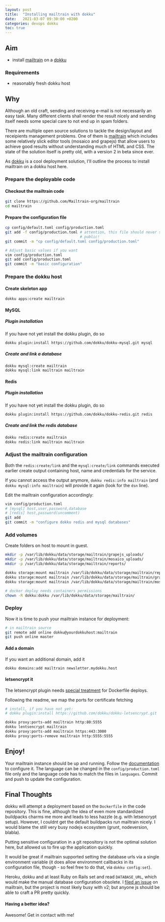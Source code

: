 ```yaml
---
layout: post
title:  "Installing mailtrain with dokku"
date:   2021-03-07 09:30:00 +0200
categories: devops dokku
toc: true
---
```


## Aim

* install [mailtrain](https://mailtrain.org) on a [dokku](dokku.com)

### Requirements

* reasonably fresh dokku host

## Why

Although an old craft, sending and receiving e-mail is not necessarily an easy
task. Many different clients shall render the result nicely and sending itself
needs some special care to not end up in spam folders.

There are multiple open source solutions to tackle the design/layout and
receipients management problems. One of them is
[mailtrain](https://mailtrain.org) which includes some relatively slick editor
tools (mosaico and grapejs) that allow users to achieve good results without
understanding much of HTML and CSS. The state of the solution itself is pretty
old, with a version 2 in beta since ever.

As [dokku](https://dokku.com) is a cool deployment solution, I'll outline the
process to install mailtrain on a dokku host here.

### Prepare the deployable code

#### Checkout the mailtrain code

```bash
git clone https://github.com/Mailtrain-org/mailtrain
cd mailtrain
```

#### Prepare the configuration file

```bash
cp config/default.toml config/production.toml
git add -f config/production.toml # attention, this file should never see the
                                  # public!
git commit -m "cp config/default.toml config/production.toml"

# Adjust basic values if you want
vim config/production.toml
git add config/production.toml
git commit -m "basic configuration"
```

### Prepare the dokku host

#### Create skeleton app

```bash
dokku apps:create mailtrain
```

#### MySQL

##### Plugin installation

If you have not yet install the dokku plugin, do so

```bash
dokku plugin:install https://github.com/dokku/dokku-mysql.git mysql
```

##### Create and link a database

```bash
dokku mysql:create mailtrain
dokku mysql:link mailtrain mailtrain
```

#### Redis

##### Plugin installation

If you have not yet install the dokku plugin, do so

```bash
dokku plugin:install https://github.com/dokku/dokku-redis.git redis
```

##### Create and link the redis database

```bash
dokku redis:create mailtrain
dokku redis:link mailtrain mailtrain
```

### Adjust the mailtrain configuration

Both the `redis:create/link` and the `mysql:create/link` commands executed
earlier create output containing host, name and credentials for the service.

If you cannot access the output anymore, `dokku redis:info mailtrain` (and
`dokku mysql:info mailtrain`) will provide it again (look for the `dsn` line).

Edit the mailtrain configuration accordingly:

```bash
vim config/production.toml
# [mysql] host,user,password,database
# [redis] host,password(uncomment)
git add
git commit -m "configure dokku redis and mysql databases"
```

### Add volumes

Create folders on host to mount in guest.

```bash
mkdir -p /var/lib/dokku/data/storage/mailtrain/grapejs_uploads/
mkdir -p /var/lib/dokku/data/storage/mailtrain/mosaico_uploads/
mkdir -p /var/lib/dokku/data/storage/mailtrain/reports/
```

```bash
dokku storage:mount mailtrain /var/lib/dokku/data/storage/mailtrain/reports:/app/protected/reports
dokku storage:mount mailtrain /var/lib/dokku/data/storage/mailtrain/grapejs_uploads:/app/public/grapejs/uploads
dokku storage:mount mailtrain /var/lib/dokku/data/storage/mailtrain/mosaico_uploads:/app/public/mosaico/uploads

# docker deploy needs containers permissions
chown -R dokku:dokku /var/lib/dokku/data/storage/mailtrain/
```

### Deploy

Now it is time to push your mailtrain instance for deployment:

```bash
# in mailtrain source
git remote add online dokku@yourdokkuhost:mailtrain
git push online master
```

#### Add a domain

If you want an additional domain, add it

```bash
dokku domains:add mailtrain newsletter.mydokku.host
```

#### letsencrypt it

The letsencrypt plugin needs [special treatment](https://github.com/dokku/dokku-letsencrypt#dockerfile-deploys) for Dockerfile deploys.

Following the readme, we map the ports for certificate fetching

```bash
# install, if you have not yet:
# dokku plugin:install https://github.com/dokku/dokku-letsencrypt.git

dokku proxy:ports-add mailtrain http:80:5555
dokku lentsencrypt mailtrain
dokku proxy:ports-add mailtrain https:443:3000
dokku proxy:ports-remove mailtrain http:5555:5555
```
<!--
Port mappings for mailtrain
scheme             host port                 container port                                     
http                      3000                      3000                                               
http                      80                        5555                                               
https                     3000                      3000                                               
https                     443                       3000                                               
https                     443                       5555 
-->

## Enjoy!

Your mailtrain instance should be up and running. Follow the [documentation](https://github.com/Mailtrain-org/mailtrain) to
configure it. The language can be changed in the `config/production.toml` file
only and the language code has to match the files in `languages`. Commit and
push to update the configuration.

## Final Thoughts

dokku will attempt a deployment based on the `Dockerfile` in the code
repository. This is fine, although the idea of even more standardized buildpacks
charms me more and leads to less hazzle (e.g. with letsencrypt setup).
However, I couldnt get the default buildpacks run mailtrain nicely. I would
blame the still very busy nodejs ecosystem (grunt, nodeversion, blabla).

Putting sensitive configuration in a git repository is not the optimal solution
here, but allowed us to fire up the application quickly.

It would be great if mailtrain supported setting the database urls via
a single environment variable (it does allow environment callbacks in its
configuration file, though - so feel free to do that, via `dokku config:set`).

Heroku, dokku and at least Ruby on Rails set and read `DATABASE_URL`, which
would make the manual database configuration obsolete. I [filed an issue](https://github.com/Mailtrain-org/mailtrain/issues/1020) on
mailtrain, but the project is most likely busy with v2; but anyone js should be
able to craft a PR pretty quickly.

#### Having a better idea?

Awesome!  Get in contact with me!
